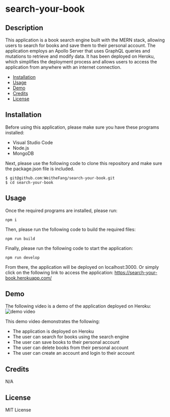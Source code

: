 # search-your-book

## Description

This application is a book search engine built with the MERN stack, allowing users to search for books and save them to their personal account. The application employs an Apollo Server that uses GraphQL queries and mutations to retrieve and modify data. It has been deployed on Heroku, which simplifies the deployment process and allows users to access the application from anywhere with an internet connection.

- [Installation](#installation)
- [Usage](#usage)
- [Demo](#demo)
- [Credits](#credits)
- [License](#license)

## Installation

Before using this application, please make sure you have these programs installed:

- Visual Studio Code
- Node.js
- MongoDB

Next, please use the following code to clone this repository and make sure the package.json file is included.

```
$ git@github.com:WeitheFang/search-your-book.git
$ cd search-your-book
```

## Usage

Once the required programs are installed, please run:

```
npm i
```

Then, please run the following code to build the required files:

```
npm run build
```

Finally, please run the following code to start the application:

```
npm run develop
```

From there, the application will be deployed on localhost:3000.
Or simply click on the following link to access the application: https://search-your-book.herokuapp.com/

## Demo

The following video is a demo of the application deployed on Heroku:
<img src="images/demo.gif" alt="demo video">

This demo video demonstrates the following:

- The application is deployed on Heroku
- The user can search for books using the search engine
- The user can save books to their personal account
- The user can delete books from their personal account
- The user can create an account and login to their account

## Credits

N/A

## License

MIT License
